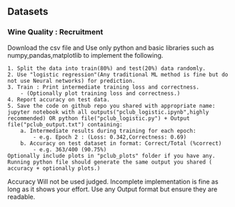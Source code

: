## Datasets

### Wine Quality : Recruitment 

Download the csv file and Use only python and basic libraries such as numpy,pandas,matplotlib to implement the following. 

 	1. Split the data into train(80%) and test(20%) data randomly.
 	2. Use "logistic regression"(Any traditional ML method is fine but do not use Neural networks) for prediction.
	3. Train : Print intermediate training loss and correctness.
		- (Optionally plot training loss and correctness.)
	4. Report accuracy on test data.
	5. Save the code on github repo you shared with appropriate name: jupyter notebook with all outputs("pclub_logistic.ipynb",highly recommended) OR python file("pclub_logistic.py") + Output file("pclub_output.txt") containing:
		a. Intermediate results during training for each epoch:
			- e.g. Epoch 2 : (Loss: 0.342,Correctness: 0.69)
		b. Accuracy on test dataset in format: Correct/Total (%correct)
			- e.g. 363/400 (90.75%)
	Optionally include plots in "pclub_plots" folder if you have any.
	Running python file should generate the same output you shared ( accuracy + optionally plots.)

Accuracy Will not be used judged. Incomplete implementation is fine as long as it shows your effort. Use any Output format but ensure they are readable. 
